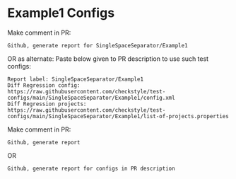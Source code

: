 # Example1 Configs
Make comment in PR:
```
Github, generate report for SingleSpaceSeparator/Example1
```
OR as alternate:
Paste below given to PR description to use such test configs:
```
Report label: SingleSpaceSeparator/Example1
Diff Regression config: https://raw.githubusercontent.com/checkstyle/test-configs/main/SingleSpaceSeparator/Example1/config.xml
Diff Regression projects: https://raw.githubusercontent.com/checkstyle/test-configs/main/SingleSpaceSeparator/Example1/list-of-projects.properties
```
Make comment in PR:
```
Github, generate report
```
OR
```
Github, generate report for configs in PR description
```
